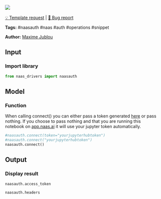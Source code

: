 <a href="https://app.naas.ai/user-redirect/naas/downloader?url=https://raw.githubusercontent.com/jupyter-naas/awesome-notebooks/master/Naas%20Auth/Naas_Auth_connect.ipynb" target="_parent"><img src="https://naasai-public.s3.eu-west-3.amazonaws.com/open_in_naas.svg"/></a><br><br><a href="https://github.com/jupyter-naas/awesome-notebooks/issues/new?assignees=&labels=&template=template-request.md&title=Tool+-+Action+of+the+notebook+">💡 Template request</a> | <a href="https://github.com/jupyter-naas/awesome-notebooks/issues/new?assignees=&labels=&template=bug_report.md&title=Naas+Auth+-+Connect:+Error+short+description">🚨 Bug report</a>

**Tags:** #naasauth #naas #auth #operations #snippet

**Author:** [Maxime Jublou](https://www.linkedin.com/in/maximejublou/)

## Input

### Import library


```python
from naas_drivers import naasauth
```

## Model

### Function

When calling connect() you can either pass a token generated [here](https://app.naas.ai/hub/token) or pass nothing. If you choose to pass nothing and that you are running this notebook on [app.naas.ai](https://app.naas.ai) it will use your jupyter token automatically.


```python
#naasauth.connect(token="yourjupyterhubtoken")
#naasauth.connect("yourjupyterhubtoken")
naasauth.connect()
```

## Output

### Display result


```python
naasauth.access_token
```


```python
naasauth.headers
```
